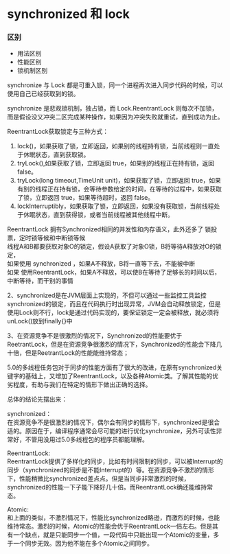 # synchronized 和 lock

### 区别

* 用法区别
* 性能区别
* 锁机制区别

synchronize 与 Lock 都是可重入锁，同一个进程再次进入同步代码的时候，可以使用自己已经获取到的锁。

synchronize 是悲观锁机制，独占锁，而 Lock.ReentrantLock 则每次不加锁，而是假设没又冲突二区完成某种操作，如果因为冲突失败就重试，直到成功为止。

ReentrantLock获取锁定与三种方式：

1. lock\(\)，如果获取了锁，立即返回，如果别的线程持有锁，当前线程则一直处于休眠状态，直到获取锁。
2. tryLock\(\),如果获取了锁，立即返回 true，如果别的线程正在持有锁，返回 false。
3. tryLock\(long timeout,TimeUnit unit\)，如果获取了锁，立即返回 true，如果有别的线程正在持有锁，会等待参数给定的时间，在等待的过程中，如果获取了锁，立即返回 true，如果等待超时，返回 false。
4. lockInterruptibly，如果获取了锁，立即返回，如果没有获取锁，当前线程处于休眠状态，直到获得锁，或者当前线程被其他线程中断。

ReentrantLock 拥有Synchronized相同的并发性和内存语义，此外还多了 锁投票，定时锁等候和中断锁等候  
线程A和B都要获取对象O的锁定，假设A获取了对象O锁，B将等待A释放对O的锁定，  
如果使用 synchronized ，如果A不释放，B将一直等下去，不能被中断  
如果 使用ReentrantLock，如果A不释放，可以使B在等待了足够长的时间以后，中断等待，而干别的事情  
  
  
2、synchronized是在JVM层面上实现的，不但可以通过一些监控工具监控synchronized的锁定，而且在代码执行时出现异常，JVM会自动释放锁定，但是使用Lock则不行，lock是通过代码实现的，要保证锁定一定会被释放，就必须将unLock\(\)放到finally{}中  
  
3、在资源竞争不是很激烈的情况下，Synchronized的性能要优于ReetrantLock，但是在资源竞争很激烈的情况下，Synchronized的性能会下降几十倍，但是ReetrantLock的性能能维持常态；

5.0的多线程任务包对于同步的性能方面有了很大的改进，在原有synchronized关键字的基础上，又增加了ReentrantLock，以及各种Atomic类。了解其性能的优劣程度，有助与我们在特定的情形下做出正确的选择。

总体的结论先摆出来：

synchronized：   
在资源竞争不是很激烈的情况下，偶尔会有同步的情形下，synchronized是很合适的。原因在于，编译程序通常会尽可能的进行优化synchronize，另外可读性非常好，不管用没用过5.0多线程包的程序员都能理解。

ReentrantLock:   
ReentrantLock提供了多样化的同步，比如有时间限制的同步，可以被Interrupt的同步（synchronized的同步是不能Interrupt的）等。在资源竞争不激烈的情形下，性能稍微比synchronized差点点。但是当同步非常激烈的时候，synchronized的性能一下子能下降好几十倍。而ReentrantLock确还能维持常态。

Atomic:   
和上面的类似，不激烈情况下，性能比synchronized略逊，而激烈的时候，也能维持常态。激烈的时候，Atomic的性能会优于ReentrantLock一倍左右。但是其有一个缺点，就是只能同步一个值，一段代码中只能出现一个Atomic的变量，多于一个同步无效。因为他不能在多个Atomic之间同步。

